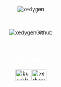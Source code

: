 <p align="center">
  <img src="https://github-readme-stats.vercel.app/api?username=xedygen&show_icons=true&locale=en&theme=dark" alt="xedygen" />
</p>
<br>
<p align="center">
  <img src="https://github-readme-stats.vercel.app/api/top-langs?username=xedygen&show_icons=true&locale=en&layout=compact&theme=dark" alt="xedygenGithub" />
</p>
<br>

<h3 align="center" style="color: white;">Connect with me:</h3>
<p align="center">
  <a href="https://linkedin.com/in/burakbasol" target="blank">
    <img align="center" src="https://raw.githubusercontent.com/rahuldkjain/github-profile-readme-generator/master/src/images/icons/Social/linked-in-alt.svg" alt="burakbasol" height="30" width="40" />
  </a>
  <a href="https://instagram.com/xedygen" target="blank">
    <img align="center" src="https://raw.githubusercontent.com/rahuldkjain/github-profile-readme-generator/master/src/images/icons/Social/instagram.svg" alt="xedygen" height="30" width="40" />
  </a>
</p>
